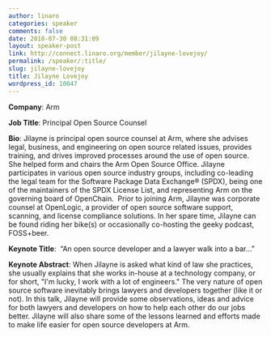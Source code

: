 ```yaml
---
author: linaro
categories: speaker
comments: false
date: 2018-07-30 08:31:09
layout: speaker-post
link: http://connect.linaro.org/member/jilayne-lovejoy/
permalink: /speaker/:title/
slug: jilayne-lovejoy
title: Jilayne Lovejoy
wordpress_id: 10047
---
```


**Company**: Arm

**Job Title**: Principal Open Source Counsel 

**Bio**: Jilayne is principal open source counsel at Arm, where she advises legal, business, and engineering on open source related issues, provides training, and drives improved processes around the use of open source. She helped form and chairs the Arm Open Source Office. Jilayne participates in various open source industry groups, including co-leading the legal team for the Software Package Data Exchange® (SPDX), being one of the maintainers of the SPDX License List, and representing Arm on the governing board of OpenChain.  Prior to joining Arm, Jilayne was corporate counsel at OpenLogic, a provider of open source software support, scanning, and license compliance solutions. In her spare time, Jilayne can be found riding her bike(s) or occasionally co-hosting the geeky podcast, FOSS+beer.

**Keynote Title**:  “An open source developer and a lawyer walk into a bar…”

**Keynote Abstract**: When Jilayne is asked what kind of law she practices, she usually explains that she works in-house at a technology company, or for short, "I'm lucky, I work with a lot of engineers." The very nature of open source software inevitably brings lawyers and developers together (like it or not). In this talk, Jilayne will provide some observations, ideas and advice for both lawyers and developers on how to help each other do our jobs better. Jilayne will also share some of the lessons learned and efforts made to make life easier for open source developers at Arm.